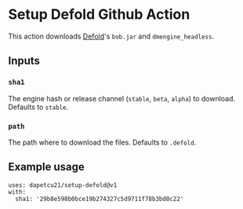 # Setup Defold Github Action

This action downloads [Defold](https://defold.com)'s `bob.jar` and `dmengine_headless`.

## Inputs

### `sha1`

The engine hash or release channel (`stable`, `beta`, `alpha`) to download.
Defaults to `stable`.

### `path`

The path where to download the files. Defaults to `.defold`.

## Example usage

```
uses: dapetcu21/setup-defold@v1
with:
  sha1: '29b8e598b0bce19b274327c5d9711f78b3bd0c22'
```